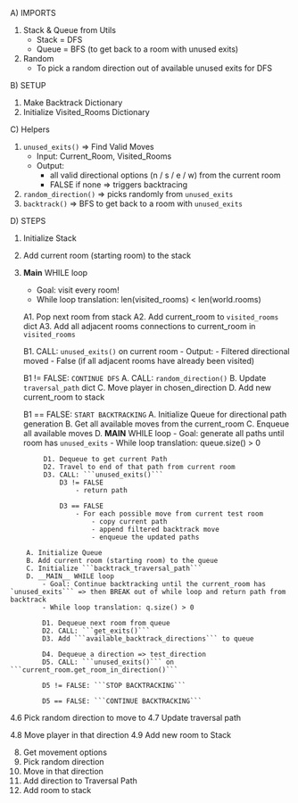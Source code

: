 
A) IMPORTS
1. Stack & Queue from Utils
    - Stack = DFS
    - Queue = BFS (to get back to a room with unused exits)
2. Random
    - To pick a random direction out of available unused exits for DFS 

B) SETUP
1. Make Backtrack Dictionary
2. Initialize Visited_Rooms Dictionary

C) Helpers
1. ```unused_exits()``` => Find Valid Moves
    - Input: Current_Room, Visited_Rooms
    - Output:
        - all valid directional options (n / s / e / w) from the current room 
        - FALSE if none => triggers backtracing
2. ```random_direction()``` => picks randomly from ```unused_exits```
3. ```backtrack()``` => BFS to get back to a room with ```unused_exits```

D) STEPS
1. Initialize Stack
2. Add current room (starting room) to the stack

3. __Main__ WHILE loop
    - Goal: visit every room!
    - While loop translation: len(visited_rooms) < len(world.rooms)

    A1. Pop next room from stack
    A2. Add current_room to ```visited_rooms``` dict
    A3. Add all adjacent rooms connections to current_room in ```visited_rooms```

    B1. CALL: ```unused_exits()``` on current room
        - Output:
            - Filtered directional moved
            - False (if all adjacent rooms have already been visited)

    B1 != FALSE: ```CONTINUE DFS```
        A. CALL: ```random_direction()```
        B. Update ```traversal_path``` dict
        C. Move player in chosen_direction
        D. Add new current_room to stack


    B1 == FALSE: ```START BACKTRACKING```
        A. Initialize Queue for directional path generation
        B. Get all available moves from the current_room
        C. Enqueue all available moves
        D. __MAIN__ WHILE loop
            - Goal: generate all paths until room has ```unused_exits```
            - While loop translation: queue.size() > 0

            D1. Dequeue to get current Path
            D2. Travel to end of that path from current room
            D3. CALL: ```unused_exits()```
                D3 != FALSE
                    - return path

                D3 == FALSE
                    - For each possible move from current test room
                        - copy current path
                        - append filtered backtrack move
                        - enqueue the updated paths









<!-- OLD OLD OLD OLD OLD OLD OLD OLD OLD OLD OLD OLD OLD OLD OLD OLD
OLD OLD OLD OLD OLD OLD OLD OLD OLD OLD OLD OLD OLD OLD OLD OLD
OLD OLD OLD OLD OLD OLD OLD OLD OLD OLD OLD OLD OLD OLD OLD OLD
OLD OLD OLD OLD OLD OLD OLD OLD OLD OLD OLD OLD OLD OLD OLD OLD
OLD OLD OLD OLD OLD OLD OLD OLD OLD OLD OLD OLD OLD OLD OLD OLD -->

        A. Initialize Queue
        B. Add current room (starting room) to the queue
        C. Initialize ```backtrack_traversal_path```
        D. __MAIN__ WHILE loop
            - Goal: Continue backtracking until the current_room has `unused_exits``` => then BREAK out of while loop and return path from backtrack
            - While loop translation: q.size() > 0

            D1. Dequeue next room from queue
            D2. CALL: ```get_exits()```
            D3. Add ```available_backtrack_directions``` to queue

            D4. Dequeue a direction => test_direction
            D5. CALL: ```unused_exits()``` on ```current_room.get_room_in_direction()```

            D5 != FALSE: ```STOP BACKTRACKING```

            D5 == FALSE: ```CONTINUE BACKTRACKING```





    



4.6 Pick random direction to move to
4.7 Update traversal path

4.8 Move player in that direction
4.9 Add new room to Stack





8. Get movement options
9. Pick random direction
10. Move in that direction
11. Add direction to Traversal Path 
12. Add room to stack


